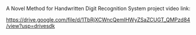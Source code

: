A Novel Method for Handwritten Digit Recognition System project video link:

https://drive.google.com/file/d/1TbRjXCWncQemIHWyZSaZCUGT_QMPzd84/view?usp=drivesdk
